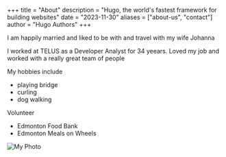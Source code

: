 +++
title = "About"
description = "Hugo, the world's fastest framework for building websites"
date = "2023-11-30"
aliases = ["about-us", "contact"]
author = "Hugo Authors"
+++

I am happily married and liked to be with and travel with my wife Johanna

I worked at TELUS as a Developer Analyst for 34 yeears.  Loved my job and worked with a really great team of people

My hobbies include
- playing bridge
- curling
- dog walking

Volunteer
- Edmonton Food Bank
- Edmonton Meals on Wheels


![My Photo](/images/Luc.jpg)
